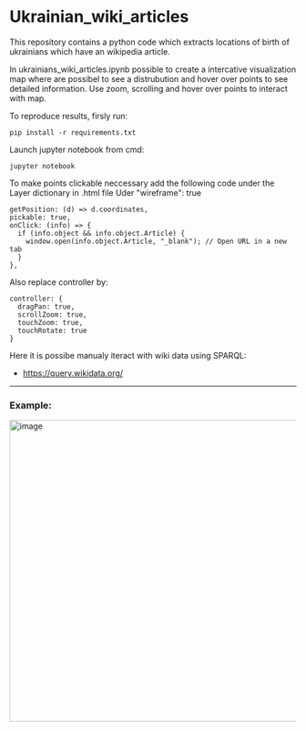 # Ukrainian_wiki_articles
This repository contains a python code which extracts locations of birth of ukrainians which have an wikipedia article.

In ukrainians_wiki_articles.ipynb possible to create a intercative visualization map where are possibel to see a distrubution and hover over points to see detailed information.
Use zoom, scrolling and hover over points to interact with map.

To reproduce results, firsly run:
```
pip install -r requirements.txt
```

Launch jupyter notebook from cmd:
```
jupyter notebook
```

To make points clickable neccessary add the following code under the Layer dictionary in .html file
Uder "wireframe": true
```
getPosition: (d) => d.coordinates,
pickable: true,
onClick: (info) => {
  if (info.object && info.object.Article) {
    window.open(info.object.Article, "_blank"); // Open URL in a new tab
  }
},
```

Also replace controller by:
```
controller: {
  dragPan: true,
  scrollZoom: true,
  touchZoom: true,
  touchRotate: true
}
```

Here it is possibe manualy iteract with wiki data using SPARQL:
* https://query.wikidata.org/

<hr>

### Example:
<img width="530" alt="image" src="https://github.com/user-attachments/assets/c1c63ccf-46c4-482f-8cdf-ac08716b23f3" />



